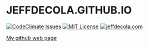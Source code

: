 # JEFFDECOLA.GITHUB.IO

[![CodeClimate Issues](https://codeclimate.com/github/JeffDeCola/jeffdecola.github.io/badges/issue_count.svg)](https://codeclimate.com/github/JeffDeCola/jeffdecola.github.io/issues)
[![MIT License](https://img.shields.io/:license-mit-blue.svg)](https://jeffdecola.mit-license.org)
[![jeffdecola.com](https://img.shields.io/badge/website-jeffdecola.com-blue)](https://jeffdecola.com)

[My github web page](https://jeffdecola.github.io)
